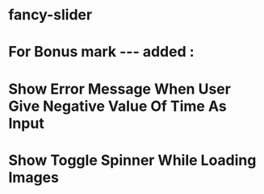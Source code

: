 # fancy-slider

# For Bonus mark --- added :

# Show Error Message When User Give Negative Value Of Time As Input
# Show Toggle Spinner While Loading Images


